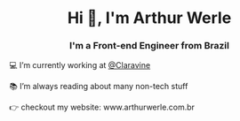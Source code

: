 

<h1 align="center">Hi 👋, I'm Arthur Werle</h1>
<h3 align="center">I'm a Front-end Engineer from Brazil</h3>
<p>💻 I’m currently working at <a href="https://www.claravine.com/">@Claravine</a></p>
<p>📚 I’m always reading about many non-tech stuff</p>


<p>👉 checkout my website: www.arthurwerle.com.br</p>
